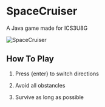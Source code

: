 # SpaceCruiser
A Java game made for ICS3U8G

![SpaceCruiser](https://user-images.githubusercontent.com/62809012/127981636-02ff1b8a-a148-4436-8ce2-35cca33f3430.gif)

## How To Play

1. Press {enter} to switch directions

2. Avoid all obstancles

3. Survive as long as possible
